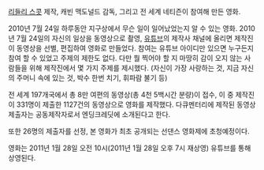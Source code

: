 [리들리 스콧](%EB%A6%AC%EB%93%A4%EB%A6%AC%20%EC%8A%A4%EC%BD%A7.md) 제작, 캐빈 맥도널드
감독, 그리고 전 세계 네티즌이 참여해 만든 영화.

2010년 7월 24일 하루동안 지구상에서 무슨 일이 일어났었는지 알 수 있는 영화. 2010년 7월 24일의 자신의 일상을 동영상으로
촬영, [유튜브](%EC%9C%A0%ED%8A%9C%EB%B8%8C.md)의 제작사 채널에 올리면 제작진이 동영상을 선별, 편집하여
영화로 만들었다. 참여는 유튜브 아이디만 있으면 누구든지 참여 할 수 있었고 주제의 제한도 없다. 다만 뭘 찍어야 할 지 마땅히 감이 오지
않는 사람들을 위해 제작진에서 몇 가지 주제를 제시했다. (자신이 가장 사랑하는 것, 지금 자신의 주머니 속에 있는 것, 박수 한번 치기,
휘파람 불기 등)

전 세계 197개국에서 총 8만 여편의 동영상(총 4천 5백시간 분량)이 접수, 이 중 제작진이 331명이 제출한 1127건의 동영상으로
영화를 제작했다. 다큐멘터리에 제작된 동영상 제출자는 공동제작자로서 엔딩크레딧에 소개된다고 한다.  

또한 26명의 제출자를 선정, 본 영화가 최초 공개되는 선댄스 영화제에 초청예정이다.  

영화는 2011년 1월 28일 오전 10시(2011년 1월 28일 오후 7시 재상영) 유튜브를 통해 상영된다.  


